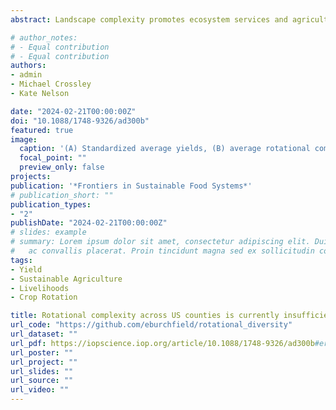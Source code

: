```yaml
---
abstract: Landscape complexity promotes ecosystem services and agricultural productivity, and often encompasses aspects of compositional or configurational land cover diversity across space. However, a key agricultural diversification practice, crop rotation, extends crop land cover complexity concurrently across space and time. Long-term experiments suggest that complex crop rotations can facilitate yield increases in major crops. Using a compiled county-annual panel dataset, we examined whether yield benefits of crop rotational complexity were apparent on a landscape scale in the conterminous US for four major crops between 2008 and 2020. We found that the benefit of rotational complexity was only apparent for cotton and winter wheat, and that the benefit for wheat was driven by one region. Corn exhibited the opposite pattern, wherein higher yields were consistently obtained with lower rotational complexity, while soybean yield appeared relatively insensitive to rotational complexity. Effects of rotational complexity were sometimes influenced by agrochemical usage. Positive effects of rotational complexity were only apparent with high fertilizer for soybean and wheat, and with low fertilizer for cotton. Corn yield in high-complexity, low-yielding counties appeared to improve with high fertilizer inputs. For the overwhelming majority of acres growing these major crops, crop rotation patterns were quite simple, which when combined with the short time span of available data, may explain the apparent discrepancy between long-term experiments and nationwide data. Current demand and incentives that promote highly intensified and specialized agriculture likely hinder realization of the benefits of rotational complexity for production of key crops in the US. Increasing rotational complexity where major crops are grown thus remains an underutilized approach to mitigate landscape simplification and to promote ecosystem services and crop yields.

# author_notes:
# - Equal contribution
# - Equal contribution
authors:
- admin
- Michael Crossley
- Kate Nelson

date: "2024-02-21T00:00:00Z"
doi: "10.1088/1748-9326/ad300b"
featured: true
image:
  caption: '(A) Standardized average yields, (B) average rotational complexity index, and (C) an indicator of the temporal variability of RCI, the coefficient of variation of RCI for counties over the period from 2013 to 2020.'
  focal_point: ""
  preview_only: false
projects: 
publication: '*Frontiers in Sustainable Food Systems*'
# publication_short: ""
publication_types:
- "2"
publishDate: "2024-02-21T00:00:00Z"
# slides: example
# summary: Lorem ipsum dolor sit amet, consectetur adipiscing elit. Duis posuere tellus
#   ac convallis placerat. Proin tincidunt magna sed ex sollicitudin condimentum.
tags:
- Yield
- Sustainable Agriculture
- Livelihoods
- Crop Rotation

title: Rotational complexity across US counties is currently insufficient to observe yield gains in major crops
url_code: "https://github.com/eburchfield/rotational_diversity"
url_dataset: ""
url_pdf: https://iopscience.iop.org/article/10.1088/1748-9326/ad300b#erlad300bs6
url_poster: ""
url_project: ""
url_slides: ""
url_source: ""
url_video: ""
---
```


